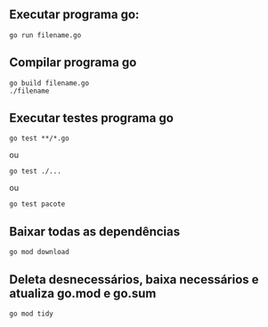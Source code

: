 ## Executar programa go:

```
go run filename.go
```

## Compilar programa go

```
go build filename.go
./filename
```

## Executar testes programa go

```
go test **/*.go
```

ou

```
go test ./...
```

ou

```
go test pacote
```

## Baixar todas as dependências

```
go mod download
```

## Deleta desnecessários, baixa necessários e atualiza go.mod e go.sum
```
go mod tidy
```
